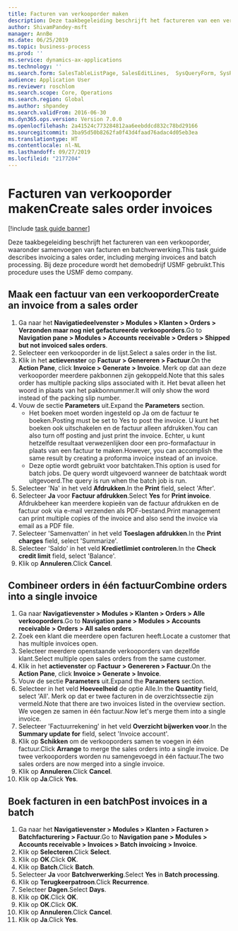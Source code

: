 ```yaml
---
title: Facturen van verkooporder maken
description: Deze taakbegeleiding beschrijft het factureren van een verkooporder, waaronder samenvoegen van facturen en batchverwerking.
author: ShivamPandey-msft
manager: AnnBe
ms.date: 06/25/2019
ms.topic: business-process
ms.prod: ''
ms.service: dynamics-ax-applications
ms.technology: ''
ms.search.form: SalesTableListPage, SalesEditLines,  SysQueryForm, SysRecurrence
audience: Application User
ms.reviewer: roschlom
ms.search.scope: Core, Operations
ms.search.region: Global
ms.author: shpandey
ms.search.validFrom: 2016-06-30
ms.dyn365.ops.version: Version 7.0.0
ms.openlocfilehash: 2a41524c773284812aa6eebddcd832c78bd29166
ms.sourcegitcommit: 3ba95d50b8262fa0f43d4faad76adac4d05eb3ea
ms.translationtype: HT
ms.contentlocale: nl-NL
ms.lasthandoff: 09/27/2019
ms.locfileid: "2177204"
---
```

# <a name="create-sales-order-invoices"></a><span data-ttu-id="4dc67-103">Facturen van verkooporder maken</span><span class="sxs-lookup"><span data-stu-id="4dc67-103">Create sales order invoices</span></span>

[!include [task guide banner](../../includes/task-guide-banner.md)]

<span data-ttu-id="4dc67-104">Deze taakbegeleiding beschrijft het factureren van een verkooporder, waaronder samenvoegen van facturen en batchverwerking.</span><span class="sxs-lookup"><span data-stu-id="4dc67-104">This task guide describes invoicing a sales order, including merging invoices and batch processing.</span></span> <span data-ttu-id="4dc67-105">Bij deze procedure wordt het demobedrijf USMF gebruikt.</span><span class="sxs-lookup"><span data-stu-id="4dc67-105">This procedure uses the USMF demo company.</span></span>


## <a name="create-an-invoice-from-a-sales-order"></a><span data-ttu-id="4dc67-106">Maak een factuur van een verkooporder</span><span class="sxs-lookup"><span data-stu-id="4dc67-106">Create an invoice from a sales order</span></span>
1. <span data-ttu-id="4dc67-107">Ga naar het **Navigatiedeelvenster > Modules > Klanten > Orders > Verzonden maar nog niet gefactureerde verkooporders**.</span><span class="sxs-lookup"><span data-stu-id="4dc67-107">Go to **Navigation pane > Modules > Accounts receivable > Orders > Shipped but not invoiced sales orders**.</span></span>
2. <span data-ttu-id="4dc67-108">Selecteer een verkooporder in de lijst.</span><span class="sxs-lookup"><span data-stu-id="4dc67-108">Select a sales order in the list.</span></span> 
3. <span data-ttu-id="4dc67-109">Klik in het **actievenster** op **Factuur > Genereren > Factuur**.</span><span class="sxs-lookup"><span data-stu-id="4dc67-109">On the **Action Pane**, click **Invoice > Generate > Invoice**.</span></span> <span data-ttu-id="4dc67-110">Merk op dat aan deze verkooporder meerdere pakbonnen zijn gekoppeld.</span><span class="sxs-lookup"><span data-stu-id="4dc67-110">Note that this sales order has multiple packing slips associated with it.</span></span> <span data-ttu-id="4dc67-111">Het bevat alleen het woord <multiple> in plaats van het pakbonnummer.</span><span class="sxs-lookup"><span data-stu-id="4dc67-111">It will only show the word <multiple> instead of the packing slip number.</span></span>  
4. <span data-ttu-id="4dc67-112">Vouw de sectie **Parameters** uit.</span><span class="sxs-lookup"><span data-stu-id="4dc67-112">Expand the **Parameters** section.</span></span>
    - <span data-ttu-id="4dc67-113">Het boeken moet worden ingesteld op Ja om de factuur te boeken.</span><span class="sxs-lookup"><span data-stu-id="4dc67-113">Posting must be set to Yes to post the invoice.</span></span> <span data-ttu-id="4dc67-114">U kunt het boeken ook uitschakelen en de factuur alleen afdrukken.</span><span class="sxs-lookup"><span data-stu-id="4dc67-114">You can also turn off posting and just print the invoice.</span></span> <span data-ttu-id="4dc67-115">Echter, u kunt hetzelfde resultaat verwezenlijken door een pro-formafactuur in plaats van een factuur te maken.</span><span class="sxs-lookup"><span data-stu-id="4dc67-115">However, you can accomplish the same result by creating a proforma invoice instead of an invoice.</span></span>  
    - <span data-ttu-id="4dc67-116">Deze optie wordt gebruikt voor batchtaken.</span><span class="sxs-lookup"><span data-stu-id="4dc67-116">This option is used for batch jobs.</span></span> <span data-ttu-id="4dc67-117">De query wordt uitgevoerd wanneer de batchtaak wordt uitgevoerd.</span><span class="sxs-lookup"><span data-stu-id="4dc67-117">The query is run when the batch job is run.</span></span>
5. <span data-ttu-id="4dc67-118">Selecteer 'Na' in het veld **Afdrukken**.</span><span class="sxs-lookup"><span data-stu-id="4dc67-118">In the **Print** field, select 'After'.</span></span>
6. <span data-ttu-id="4dc67-119">Selecteer **Ja** voor **Factuur afdrukken**.</span><span class="sxs-lookup"><span data-stu-id="4dc67-119">Select **Yes** for **Print invoice**.</span></span> <span data-ttu-id="4dc67-120">Afdrukbeheer kan meerdere kopieën van de factuur afdrukken en de factuur ook via e-mail verzenden als PDF-bestand.</span><span class="sxs-lookup"><span data-stu-id="4dc67-120">Print management can print  multiple copies of the invoice and also send the invoice via email as a PDF file.</span></span>  
7. <span data-ttu-id="4dc67-121">Selecteer 'Samenvatten' in het veld **Toeslagen afdrukken**.</span><span class="sxs-lookup"><span data-stu-id="4dc67-121">In the **Print charges** field, select 'Summarize'.</span></span>
8. <span data-ttu-id="4dc67-122">Selecteer 'Saldo' in het veld **Kredietlimiet controleren**.</span><span class="sxs-lookup"><span data-stu-id="4dc67-122">In the **Check credit limit** field, select 'Balance'.</span></span>
9. <span data-ttu-id="4dc67-123">Klik op **Annuleren**.</span><span class="sxs-lookup"><span data-stu-id="4dc67-123">Click **Cancel**.</span></span>

## <a name="combine-orders-into-a-single-invoice"></a><span data-ttu-id="4dc67-124">Combineer orders in één factuur</span><span class="sxs-lookup"><span data-stu-id="4dc67-124">Combine orders into a single invoice</span></span>
1. <span data-ttu-id="4dc67-125">Ga naar **Navigatievenster > Modules > Klanten > Orders > Alle verkooporders**.</span><span class="sxs-lookup"><span data-stu-id="4dc67-125">Go to **Navigation pane > Modules > Accounts receivable > Orders > All sales orders**.</span></span>
2. <span data-ttu-id="4dc67-126">Zoek een klant die meerdere open facturen heeft.</span><span class="sxs-lookup"><span data-stu-id="4dc67-126">Locate a customer that has multiple invoices open.</span></span>
3. <span data-ttu-id="4dc67-127">Selecteer meerdere openstaande verkooporders van dezelfde klant.</span><span class="sxs-lookup"><span data-stu-id="4dc67-127">Select multiple open sales orders from the same customer.</span></span>
4. <span data-ttu-id="4dc67-128">Klik in het **actievenster** op **Factuur > Genereren > Factuur**.</span><span class="sxs-lookup"><span data-stu-id="4dc67-128">On the **Action Pane**, click **Invoice > Generate > Invoice**.</span></span>
5. <span data-ttu-id="4dc67-129">Vouw de sectie **Parameters** uit.</span><span class="sxs-lookup"><span data-stu-id="4dc67-129">Expand the **Parameters** section.</span></span>
6. <span data-ttu-id="4dc67-130">Selecteer in het veld **Hoeveelheid** de optie Alle.</span><span class="sxs-lookup"><span data-stu-id="4dc67-130">In the **Quantity** field, select 'All'.</span></span> <span data-ttu-id="4dc67-131">Merk op dat er twee facturen in de overzichtssectie zijn vermeld.</span><span class="sxs-lookup"><span data-stu-id="4dc67-131">Note that there are two invoices listed in the overview section.</span></span> <span data-ttu-id="4dc67-132">We voegen ze samen in één factuur.</span><span class="sxs-lookup"><span data-stu-id="4dc67-132">Now let's merge them into a single invoice.</span></span>  
7. <span data-ttu-id="4dc67-133">Selecteer 'Factuurrekening' in het veld **Overzicht bijwerken voor**.</span><span class="sxs-lookup"><span data-stu-id="4dc67-133">In the **Summary update for** field, select 'Invoice account'.</span></span>
8. <span data-ttu-id="4dc67-134">Klik op **Schikken** om de verkooporders samen te voegen in één factuur.</span><span class="sxs-lookup"><span data-stu-id="4dc67-134">Click **Arrange** to merge the sales orders into a single invoice.</span></span> <span data-ttu-id="4dc67-135">De twee verkooporders worden nu samengevoegd in één factuur.</span><span class="sxs-lookup"><span data-stu-id="4dc67-135">The two sales orders are now merged into a single invoice.</span></span>   
9. <span data-ttu-id="4dc67-136">Klik op **Annuleren**.</span><span class="sxs-lookup"><span data-stu-id="4dc67-136">Click **Cancel**.</span></span>
10. <span data-ttu-id="4dc67-137">Klik op **Ja**.</span><span class="sxs-lookup"><span data-stu-id="4dc67-137">Click **Yes**.</span></span>

## <a name="post-invoices-in-a-batch"></a><span data-ttu-id="4dc67-138">Boek facturen in een batch</span><span class="sxs-lookup"><span data-stu-id="4dc67-138">Post invoices in a batch</span></span>
1. <span data-ttu-id="4dc67-139">Ga naar het **Navigatievenster > Modules > Klanten > Facturen > Batchfacturering > Factuur**.</span><span class="sxs-lookup"><span data-stu-id="4dc67-139">Go to **Navigation pane > Modules > Accounts receivable > Invoices > Batch invoicing > Invoice**.</span></span>
2. <span data-ttu-id="4dc67-140">Klik op **Selecteren**.</span><span class="sxs-lookup"><span data-stu-id="4dc67-140">Click **Select**.</span></span>
3. <span data-ttu-id="4dc67-141">Klik op **OK**.</span><span class="sxs-lookup"><span data-stu-id="4dc67-141">Click **OK**.</span></span>
4. <span data-ttu-id="4dc67-142">Klik op **Batch**.</span><span class="sxs-lookup"><span data-stu-id="4dc67-142">Click **Batch**.</span></span>
5. <span data-ttu-id="4dc67-143">Selecteer **Ja** voor **Batchverwerking**.</span><span class="sxs-lookup"><span data-stu-id="4dc67-143">Select **Yes** in **Batch processing**.</span></span>
6. <span data-ttu-id="4dc67-144">Klik op **Terugkeerpatroon**.</span><span class="sxs-lookup"><span data-stu-id="4dc67-144">Click **Recurrence**.</span></span>
7. <span data-ttu-id="4dc67-145">Selecteer **Dagen**.</span><span class="sxs-lookup"><span data-stu-id="4dc67-145">Select **Days**.</span></span>
8. <span data-ttu-id="4dc67-146">Klik op **OK**.</span><span class="sxs-lookup"><span data-stu-id="4dc67-146">Click **OK**.</span></span>
9. <span data-ttu-id="4dc67-147">Klik op **OK**.</span><span class="sxs-lookup"><span data-stu-id="4dc67-147">Click **OK**.</span></span>
10. <span data-ttu-id="4dc67-148">Klik op **Annuleren**.</span><span class="sxs-lookup"><span data-stu-id="4dc67-148">Click **Cancel**.</span></span>
11. <span data-ttu-id="4dc67-149">Klik op **Ja**.</span><span class="sxs-lookup"><span data-stu-id="4dc67-149">Click **Yes**.</span></span>

